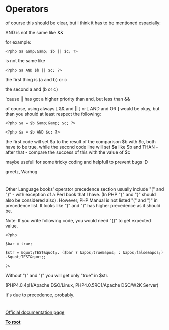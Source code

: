 # Operators





of course this should be clear, but i think it has to be mentioned espacially:

AND is not the same like &amp;&amp;

for example:



```
<?php $a &amp;&amp; $b || $c; ?>
```

is not the same like


```
<?php $a AND $b || $c; ?>
```


the first thing is
(a and b) or c

the second
a and (b or c)

&apos;cause || has got a higher priority than and, but less than &amp;&amp;

of course, using always [ &amp;&amp; and || ] or [ AND and OR ] would be okay, but than you should at least respect the following:



```
<?php $a = $b &amp;&amp; $c; ?>
```



```
<?php $a = $b AND $c; ?>
```


the first code will set $a to the result of the comparison $b with $c, both have to be true, while the second code line will set $a like $b and THAN - after that - compare the success of this with the value of $c

maybe usefull for some tricky coding and helpfull to prevent bugs :D

greetz, Warhog

  

#



Other Language books&apos; operator precedence section usually include &quot;(&quot; and &quot;)&quot; - with exception of a Perl book that I have. (In PHP &quot;{&quot; and &quot;}&quot; should also be considered also). However, PHP Manual is not listed &quot;(&quot; and &quot;)&quot; in precedence list. It looks like &quot;(&quot; and &quot;)&quot; has higher precedence as it should be.



Note: If you write following code, you would need &quot;()&quot; to get expected value.





```
<?php

$bar = true;

$str = &quot;TEST&quot;. ($bar ? &apos;true&apos; : &apos;false&apos;) .&quot;TEST&quot;;

?>
```




Without &quot;(&quot; and &quot;)&quot; you will get only &quot;true&quot; in $str. 

(PHP4.0.4pl1/Apache DSO/Linux, PHP4.0.5RC1/Apache DSO/W2K Server)

It&apos;s due to precedence, probably.

  

#

[Official documentation page](https://www.php.net/manual/en/language.operators.php)

**[To root](/README.md)**
